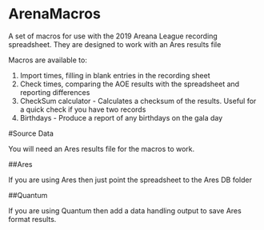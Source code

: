 # ArenaMacros

A set of macros for use with the 2019 Areana League recording spreadsheet. They are designed to work with an Ares results file

Macros are available to:

1. Import times, filling in blank entries in the recording sheet
1. Check times, comparing the AOE results with the spreadsheet and reporting differences
1. CheckSum calculator - Calculates a checksum of the results. Useful for a quick check if you have two records
1. Birthdays - Produce a report of any birthdays on the gala day

#Source Data

You will need an Ares results file for the macros to work.

##Ares

If you are using Ares then just point the spreadsheet to the Ares DB folder

##Quantum

If you are using Quantum then add a data handling output to save Ares format results.

